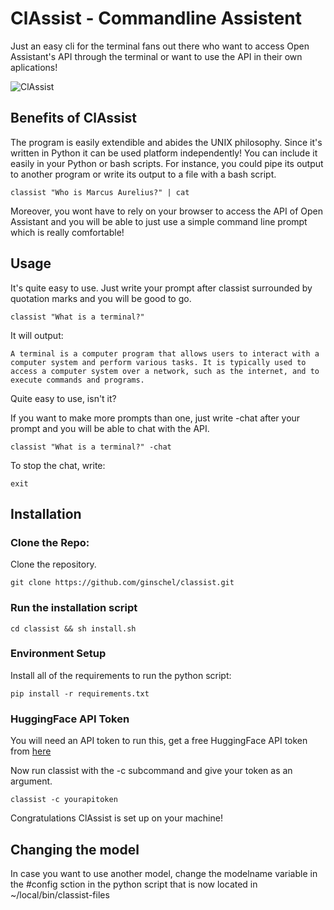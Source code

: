 # ClAssist - Commandline Assistent
Just an easy cli for the terminal fans out there who want to access Open Assistant's API through the terminal or want to use the API in their own aplications! 

![ClAssist](https://i.imgur.com/a/TZqFwTF)


## Benefits of ClAssist
The program is easily extendible and abides the UNIX philosophy. Since it's written in Python it can be used platform independently! You can include it easily in your Python or bash scripts. For instance, you could pipe its output to another program or write its output to a file with a bash script.
```
classist "Who is Marcus Aurelius?" | cat
```
Moreover, you wont have to rely on your browser to access the API of Open Assistant and you will be able to just use a simple command line prompt which is really comfortable!

## Usage
It's quite easy to use. Just write your prompt after classist surrounded by quotation marks and you will be good to go.

```
classist "What is a terminal?"
```
It will output:
```
A terminal is a computer program that allows users to interact with a computer system and perform various tasks. It is typically used to access a computer system over a network, such as the internet, and to execute commands and programs.
```
Quite easy to use, isn't it?

If you want to make more prompts than one, just write -chat after your prompt and you will be able to chat with the API.
```
classist "What is a terminal?" -chat
```
To stop the chat, write:
```
exit
```

## Installation

### Clone the Repo:
Clone the repository. 
```
git clone https://github.com/ginschel/classist.git
```
### Run the installation script
```
cd classist && sh install.sh
```
### Environment Setup
Install all of the requirements to run the python script:

```
pip install -r requirements.txt
```

### HuggingFace API Token 

You will need an API token to run this, get a free HuggingFace API token from [here](https://huggingface.co/settings/tokens)

Now run classist with the -c subcommand and give your token as an argument.


```
classist -c yourapitoken
```
Congratulations ClAssist is set up on your machine!

## Changing the model
In case you want to use another model, change the modelname variable in the #config sction in the python script that is now located in ~/local/bin/classist-files


